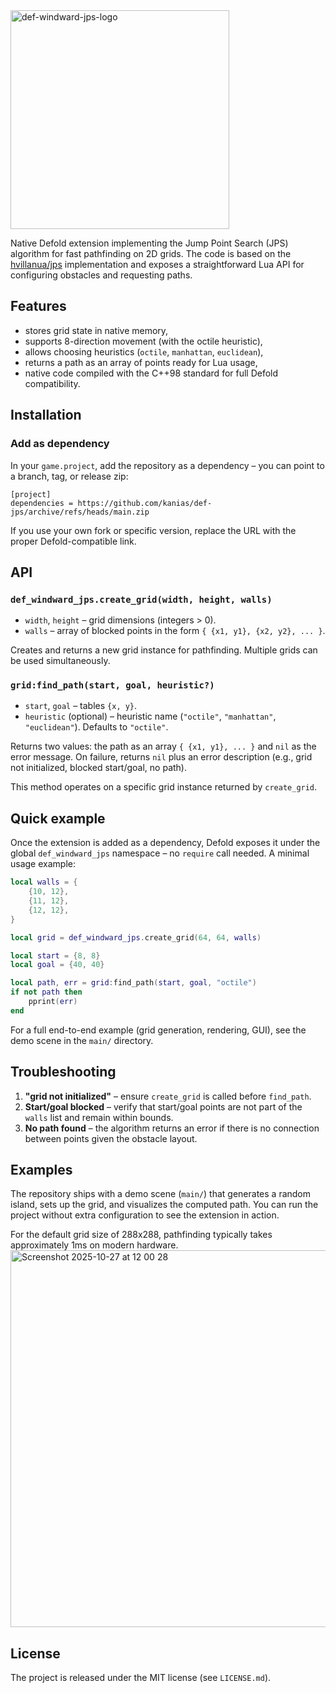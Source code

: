<img width="350" height="350" alt="def-windward-jps-logo" src="https://github.com/user-attachments/assets/5aa1830f-964c-4e9d-8ce7-2aad38aeda45" />


Native Defold extension implementing the Jump Point Search (JPS) algorithm for fast pathfinding on 2D grids. The code is based on the [hvillanua/jps](https://github.com/hvillanua/jps/) implementation and exposes a straightforward Lua API for configuring obstacles and requesting paths.

## Features

- stores grid state in native memory,
- supports 8-direction movement (with the octile heuristic),
- allows choosing heuristics (`octile`, `manhattan`, `euclidean`),
- returns a path as an array of points ready for Lua usage,
- native code compiled with the C++98 standard for full Defold compatibility.

## Installation

### Add as dependency

In your `game.project`, add the repository as a dependency – you can point to a branch, tag, or release zip:

```
[project]
dependencies = https://github.com/kanias/def-jps/archive/refs/heads/main.zip
```

If you use your own fork or specific version, replace the URL with the proper Defold-compatible link.

## API

### `def_windward_jps.create_grid(width, height, walls)`

- `width`, `height` – grid dimensions (integers > 0).
- `walls` – array of blocked points in the form `{ {x1, y1}, {x2, y2}, ... }`.

Creates and returns a new grid instance for pathfinding. Multiple grids can be used simultaneously.

### `grid:find_path(start, goal, heuristic?)`

- `start`, `goal` – tables `{x, y}`.
- `heuristic` (optional) – heuristic name (`"octile"`, `"manhattan"`, `"euclidean"`). Defaults to `"octile"`.

Returns two values: the path as an array `{ {x1, y1}, ... }` and `nil` as the error message. On failure, returns `nil` plus an error description (e.g., grid not initialized, blocked start/goal, no path).

This method operates on a specific grid instance returned by `create_grid`.

## Quick example

Once the extension is added as a dependency, Defold exposes it under the global `def_windward_jps` namespace – no `require` call needed. A minimal usage example:

```lua
local walls = {
    {10, 12},
    {11, 12},
    {12, 12},
}

local grid = def_windward_jps.create_grid(64, 64, walls)

local start = {8, 8}
local goal = {40, 40}

local path, err = grid:find_path(start, goal, "octile")
if not path then
    pprint(err)
end
```

For a full end-to-end example (grid generation, rendering, GUI), see the demo scene in the `main/` directory.

## Troubleshooting

1. **"grid not initialized"** – ensure `create_grid` is called before `find_path`.
2. **Start/goal blocked** – verify that start/goal points are not part of the `walls` list and remain within bounds.
3. **No path found** – the algorithm returns an error if there is no connection between points given the obstacle layout.

## Examples

The repository ships with a demo scene (`main/`) that generates a random island, sets up the grid, and visualizes the computed path. You can run the project without extra configuration to see the extension in action.

For the default grid size of 288x288, pathfinding typically takes approximately 1ms on modern hardware.
<img width="958" height="603" alt="Screenshot 2025-10-27 at 12 00 28" src="https://github.com/user-attachments/assets/1044283f-227b-4711-8e92-06536a603a48" />


## License

The project is released under the MIT license (see `LICENSE.md`).
